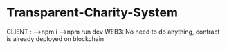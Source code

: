 # Transparent-Charity-System
CLIENT : -->npm i -->npm run dev    WEB3: No need to do anything, contract is already deployed on blockchain
